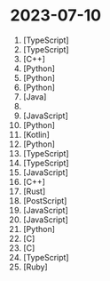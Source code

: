 # 2023-07-10

1. [](https://github.comundefined "Open Source Education Platform") [TypeScript]
2. [](https://github.comundefined "🧠 Dump all your files and chat with it using your Generative AI Second Brain using LLMs ( GPT 3.5/4, Private, Anthropic, VertexAI ) & Embeddings 🧠") [TypeScript]
3. [](https://github.comundefined "Intermediate Graphics Library (IGL) is a cross-platform library that commands the GPU. It provides a single low-level cross-platform interface on top of various graphics APIs (e.g. OpenGL, Metal and Vulkan).") [C++]
4. [](https://github.comundefined "An automated price tracker that uses bright data, playwright, react and flask.") [Python]
5. [](https://github.comundefined "A powerful and modular stable diffusion GUI with a graph/nodes interface.") [Python]
6. [](https://github.comundefined "Unofficial and reverse-engineered Threads (threads.net) Python API wrapper. Supports read and write capabilities.") [Python]
7. [](https://github.comundefined "A server software reimplementation for a certain anime game.") [Java]
8. [](https://github.comundefined "List of Computer Science courses with video lectures.") 
9. [](https://github.comundefined "A Node.js library for the Threads API") [JavaScript]
10. [](https://github.comundefined "The official GitHub page for the survey paper A Survey of Large Language Models.") [Python]
11. [](https://github.comundefined "A Kernel based root solution for Android") [Kotlin]
12. [](https://github.comundefined "Join us at H2O.ai to make the world's best open-source GPT with document and image Q&A, 100% private chat, no data leaks, Apache 2.0 https://arxiv.org/pdf/2306.08161.pdf Live Demo: https://gpt.h2o.ai/") [Python]
13. [](https://github.comundefined "Unofficial, Reverse-Engineered Node.js/TypeScript client for Meta's Threads. Supports Read and Write. Web UI Included.") [TypeScript]
14. [](https://github.comundefined "A full-stack Next.js app with multi-tenancy and custom domain support. Built with Next.js App Router and the Vercel Domains API.") [TypeScript]
15. [](https://github.comundefined "") [JavaScript]
16. [](https://github.comundefined "Fast PlayStation 1 emulator for x86-64/AArch32/AArch64") [C++]
17. [](https://github.comundefined "An incremental parsing system for programming tools") [Rust]
18. [](https://github.comundefined "Graphic notes on Gilbert Strang's Linear Algebra for Everyone") [PostScript]
19. [](https://github.comundefined "tiny directory of tech blogs") [JavaScript]
20. [](https://github.comundefined "Next generation Brave browser for Android, Linux, macOS, Windows.") [JavaScript]
21. [](https://github.comundefined "") [Python]
22. [](https://github.comundefined "minimal cross-platform standalone C headers") [C]
23. [](https://github.comundefined "Playground (and dump) of stuff I make or modify for the Flipper Zero") [C]
24. [](https://github.comundefined "") [TypeScript]
25. [](https://github.comundefined "Your self-hosted, globally interconnected microblogging community") [Ruby]
